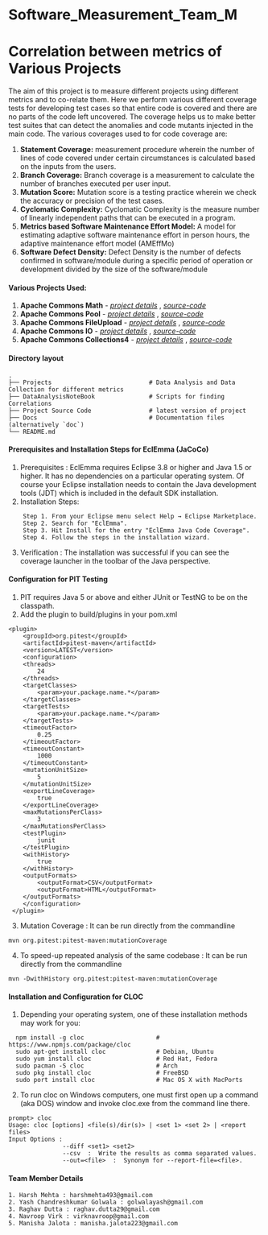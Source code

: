 # Software_Measurement_Team_M
Correlation between metrics of Various Projects
=======================
The aim of this project is to measure different projects using different metrics and to co-relate them.
Here we perform various different coverage tests for developing test cases so that entire code is covered and there are no parts of the code left uncovered. The coverage helps us to make better test suites that can detect the anomalies and code mutants injected in the main code. The various coverages used to for code coverage are: 
1. **Statement Coverage:** measurement procedure wherein the number of lines of code covered under certain circumstances is calculated based on the inputs from the users.
2. **Branch Coverage:** Branch coverage is a measurement to calculate the number of branches executed per user input.
3. **Mutation Score:** Mutation score is a testing practice wherein we check the accuracy or precision of the test cases.
4. **Cyclomatic Complexity:** Cyclomatic Complexity is the measure number of linearly independent paths that can be executed in a program.
5. **Metrics based Software Maintenance Effort Model:** A model for estimating adaptive software maintenance effort in person hours, the adaptive maintenance effort model (AMEffMo) 
6. **Software Defect Density:** Defect Density is the number of defects confirmed in software/module during a specific period of operation or development divided by the size of the software/module

#### Various Projects Used:
1. **Apache Commons Math** - [*project details*](https://commons.apache.org/proper/commons-math/) , [*source-code*](https://github.com/apache/commons-math) 
2. **Apache Commons Pool** - [*project details*](https://commons.apache.org/proper/commons-pool/) , [*source-code*](https://github.com/apache/commons-pool)
3. **Apache Commons FileUpload** - [*project details*](https://commons.apache.org/proper/commons-fileupload/) , [*source-code*](https://github.com/apache/commons-fileupload)
4. **Apache Commons IO** - [*project details*](https://commons.apache.org/proper/commons-io/) , [*source-code*](https://github.com/apache/commons-io)
5. **Apache Commons Collections4** - [*project details*](https://commons.apache.org/proper/commons-collections/) , [*source-code*](https://github.com/apache/commons-collections)

#### Directory layout
    .
    ├── Projects                           # Data Analysis and Data Collection for different metrics
    ├── DataAnalysisNoteBook               # Scripts for finding Correlations     
    ├── Project Source Code                # latest version of project
    ├── Docs                               # Documentation files (alternatively `doc`)
    └── README.md
#### Prerequisites and Installation Steps for EclEmma (JaCoCo)
1. Prerequisites : EclEmma requires Eclipse 3.8 or higher and Java 1.5 or higher. It has no dependencies on a particular operating system. Of course your Eclipse installation needs to contain the Java development tools (JDT) which is included in the default SDK installation.
2. Installation Steps: 
```
    Step 1. From your Eclipse menu select Help → Eclipse Marketplace.
    Step 2. Search for "EclEmma".
    Step 3. Hit Install for the entry "EclEmma Java Code Coverage".
    Step 4. Follow the steps in the installation wizard.
```
3. Verification : The installation was successful if you can see the coverage launcher in the toolbar of the Java perspective.

#### Configuration for PIT Testing
1. PIT requires Java 5 or above and either JUnit or TestNG to be on the classpath.
2. Add the plugin to build/plugins in your pom.xml
```
<plugin>
    <groupId>org.pitest</groupId>
    <artifactId>pitest-maven</artifactId>
    <version>LATEST</version>
    <configuration>
	<threads>
		24
	</threads>
	<targetClasses>
		<param>your.package.name.*</param>
	</targetClasses>
	<targetTests>
		<param>your.package.name.*</param>
	</targetTests>
	<timeoutFactor>
		0.25
	</timeoutFactor>
	<timeoutConstant>
		1000
	</timeoutConstant>
	<mutationUnitSize>
		5
	</mutationUnitSize>
	<exportLineCoverage>
		true
	</exportLineCoverage>
	<maxMutationsPerClass>
		3
	</maxMutationsPerClass>
	<testPlugin>
		junit
	</testPlugin>
	<withHistory>
		true
	</withHistory>
	<outputFormats>
		<outputFormat>CSV</outputFormat>
		<outputFormat>HTML</outputFormat>
	</outputFormats>
	</configuration>
 </plugin>
 ```
 3.  Mutation Coverage : It can be run directly from the commandline
 ```
 mvn org.pitest:pitest-maven:mutationCoverage
```
 4.  To speed-up repeated analysis of the same codebase : It can be run directly from the commandline
 ```
 mvn -DwithHistory org.pitest:pitest-maven:mutationCoverage
```
 

#### Installation and Configuration for CLOC
1. Depending your operating system, one of these installation methods may work for you:
```
  npm install -g cloc                    # https://www.npmjs.com/package/cloc
  sudo apt-get install cloc              # Debian, Ubuntu
  sudo yum install cloc                  # Red Hat, Fedora
  sudo pacman -S cloc                    # Arch
  sudo pkg install cloc                  # FreeBSD
  sudo port install cloc                 # Mac OS X with MacPorts
```  
2. To run cloc on Windows computers, one must first open up a command (aka DOS) window and invoke cloc.exe from the command line there.
```
prompt> cloc
Usage: cloc [options] <file(s)/dir(s)> | <set 1> <set 2> | <report files>
Input Options :
               --diff <set1> <set2>
               --csv  :  Write the results as comma separated values.
               --out=<file>  :  Synonym for --report-file=<file>.
```
#### Team Member Details
```
1. Harsh Mehta : harshmehta493@gmail.com
2. Yash Chandreshkumar Golwala : golwalayash@gmail.com
3. Raghav Dutta : raghav.dutta29@gmail.com
4. Navroop Virk : virknavroop@gmail.com
5. Manisha Jalota : manisha.jalota223@gmail.com
```
